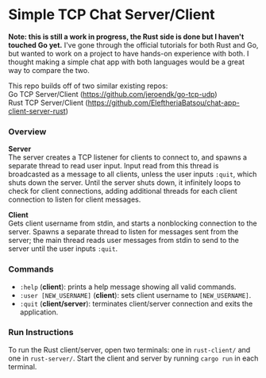
# Simple TCP Chat Server/Client

**Note: this is still a work in progress, the Rust side is done but I haven't touched Go yet.**
I've gone through the official tutorials for both Rust and Go, but wanted to work on a project to have hands-on experience with both. I thought making a simple chat app with both languages would be a great way to compare the two.

This repo builds off of two similar existing repos:  
Go TCP Server/Client (https://github.com/jeroendk/go-tcp-udp)  
Rust TCP Server/Client (https://github.com/EleftheriaBatsou/chat-app-client-server-rust)

### Overview
**Server**  
The server creates a TCP listener for clients to connect to, and spawns a separate thread to read user input. Input read from this thread is broadcasted as a message to all clients, unless the user inputs `:quit`, which shuts down the server. Until the server shuts down, it infinitely loops to check for client connections, adding additional threads for each client connection to listen for client messages.

**Client**  
Gets client username from stdin, and starts a nonblocking connection to the server. Spawns a separate thread to listen for messages sent from the server; the main thread reads user messages from stdin to send to the server until the user inputs `:quit`.  

### Commands

- `:help` (**client**): prints a help message showing all valid commands.
- `:user [NEW_USERNAME]` (**client**): sets client username to `[NEW_USERNAME]`.
- `:quit` (**client/server**): terminates client/server connection and exits the application.

### Run Instructions

To run the Rust client/server, open two terminals: one in `rust-client/` and one in `rust-server/`. Start the client and server by running `cargo run` in each terminal.